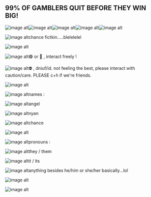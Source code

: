 ## 99% OF GAMBLERS QUIT BEFORE THEY WIN BIG!
![image alt](https://supplies.ju.mp/assets/images/gallery07/00c19b5e_original.gif?v=1c1ba870)![image alt](https://supplies.ju.mp/assets/images/gallery07/7a127ab8_original.gif?v=1c1ba870)![image alt](https://external-media.spacehey.net/media/sYnlM3fkQdnrsroa6En2dz_-wO1QfsoprgcNBhHDr3JA=/https://supplies.ju.mp/assets/images/gallery08/1ba01d55_original.gif?v=c214c26a)![image alt](https://adriansblinkiecollection.neocities.org/z6.gif)![image alt](https://adriansblinkiecollection.neocities.org/stamps/a7.gif)

![image alt](https://i.postimg.cc/SsRcykkt/1018236644106719293.gif)chance fictkin.....blelelelel

![image alt](https://64.media.tumblr.com/2b218a8e8b9414b64a92d41f4f7ea428/5ffe864cc72d3596-49/s400x600/4fa87c15632522ce2eaf63e066696c6cd5756bb3.gifv)

![image alt](https://64.media.tumblr.com/f1fd74cfeb2817777cf7695830ee1001/c6e913aea8c8a172-25/s75x75_c1/a77abf13d3856835dae9e0941c75eff785726aeb.gifv)🟢 or 🌙 , interact freely ! 

![image alt](https://64.media.tumblr.com/d7cd07e2e7d71d921c2e930156d117ed/c6e913aea8c8a172-c8/s75x75_c1/61bbc6209d0f5e4beed0c26b2568491756b1bf09.gifv)⛔ , dniuf/id. not feeling the best, please interact with caution/care. PLEASE c+h if we're friends.

![image alt](https://64.media.tumblr.com/2b218a8e8b9414b64a92d41f4f7ea428/5ffe864cc72d3596-49/s400x600/4fa87c15632522ce2eaf63e066696c6cd5756bb3.gifv)

![image alt](https://i.postimg.cc/T2ZNHHcX/1125992098693398538.gif)names :

![image alt](https://i.postimg.cc/fLCwRMVd/2d8a4ce0.gif)angel

![image alt](https://i.postimg.cc/63bCGJS7/4A6FF52C-ACF9-4DD1-A870-C89E2447ACD8.gif)nyan

![image alt](https://i.postimg.cc/8CXxSKxL/sw-ibat.gif)chance

![image alt](https://64.media.tumblr.com/2b218a8e8b9414b64a92d41f4f7ea428/5ffe864cc72d3596-49/s400x600/4fa87c15632522ce2eaf63e066696c6cd5756bb3.gifv)

![image alt](https://i.postimg.cc/fT5hFYyf/image0.gif)pronouns :

![image alt](https://i.postimg.cc/Qtq4vxmf/shark-pixel.gif)they / them

![image alt](https://i.postimg.cc/dV050yB6/4a90fa1e9aa46fda1a026aba00eeac8c98a662ad.gif)it / its

![image alt](https://i.postimg.cc/4dv6PfPn/55f628e0.gif)anything besides he/him or she/her basically...lol

![image alt](https://64.media.tumblr.com/2b218a8e8b9414b64a92d41f4f7ea428/5ffe864cc72d3596-49/s400x600/4fa87c15632522ce2eaf63e066696c6cd5756bb3.gifv)

![image alt](https://img1.picmix.com/output/pic/normal/2/0/9/6/12646902_c9765.gif)
